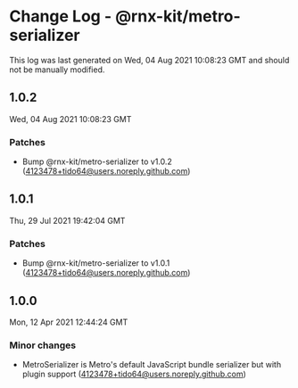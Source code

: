 # Change Log - @rnx-kit/metro-serializer

This log was last generated on Wed, 04 Aug 2021 10:08:23 GMT and should not be manually modified.

<!-- Start content -->

## 1.0.2

Wed, 04 Aug 2021 10:08:23 GMT

### Patches

- Bump @rnx-kit/metro-serializer to v1.0.2 (4123478+tido64@users.noreply.github.com)

## 1.0.1

Thu, 29 Jul 2021 19:42:04 GMT

### Patches

- Bump @rnx-kit/metro-serializer to v1.0.1 (4123478+tido64@users.noreply.github.com)

## 1.0.0

Mon, 12 Apr 2021 12:44:24 GMT

### Minor changes

- MetroSerializer is Metro's default JavaScript bundle serializer but with plugin support (4123478+tido64@users.noreply.github.com)
